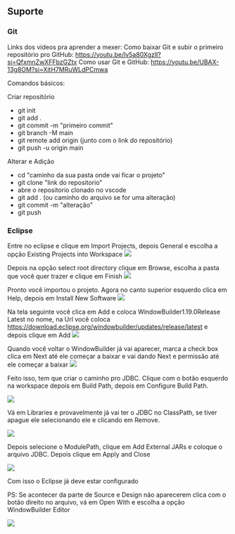 ## Suporte

### Git 
Links dos vídeos pra aprender a mexer:
Como baixar Git e subir o primeiro repositório pro GitHub: https://youtu.be/lv5a80XgzlI?si=QfxmnZwXFFbzGZtx
Como usar Git e GitHub: https://youtu.be/UBAX-13g8OM?si=XitH7MRuWLdPCmwa

Comandos básicos:

Criar repositório
- git init 
- git add . 
- git commit -m "primeiro commit"
- git branch -M main 
- git remote add origin (junto com o link do repositório) 
- git push -u origin main 

Alterar e Adição
- cd "caminho da sua pasta onde vai ficar o projeto"
- git clone "link do repositorio"
- abre o repositorio clonado no vscode
- git add . (ou caminho do arquivo se for uma alteração)
- git commit -m "alteração"
- git push


### Eclipse
Entre no eclipse e clique em Import Projects, depois General e escolha a opção Existing Projects into Workspace
<img src="/Tutorial/4.png">

Depois na opção select root directory clique em Browse, escolha a pasta que você quer trazer e clique em Finish
<img src="/Tutorial/5.png">

Pronto você importou o projeto. Agora no canto superior esquerdo clica em Help, depois em Install New Software
<img src="/Tutorial/1.png">

Na tela seguinte você clica em Add e coloca WindowBuilder1.19.0Release Latest no nome, na Url você coloca https://download.eclipse.org/windowbuilder/updates/release/latest e depois clique em Add
<img src="/Tutorial/2.png">

Quando você voltar o WindowBuilder já vai aparecer, marca a check box clica em Next até ele começar a baixar e vai dando Next e permissão até ele começar a baixar
<img src="/Tutorial/3.png">

Feito isso, tem que criar o caminho pro JDBC. Clique com o botão esquerdo na workspace depois em Build Path, depois em Configure Build Path. 

<img src="/Tutorial/6.png">

Vá em Libraries e provavelmente já vai ter o JDBC no ClassPath, se tiver apague ele selecionando ele e clicando em Remove. 

<img src="/Tutorial/7.png">

Depois selecione o ModulePath, clique em Add External JARs e coloque o arquivo JDBC. Depois clique em Apply and Close

<img src="/Tutorial/8.png">

Com isso o Eclipse já deve estar configurado

PS: Se acontecer da parte de Source e Design não aparecerem clica com o botão direito no arquivo, vá em Open With e escolha a opção WindowBuilder Editor

<img src="/Tutorial/9.png">

